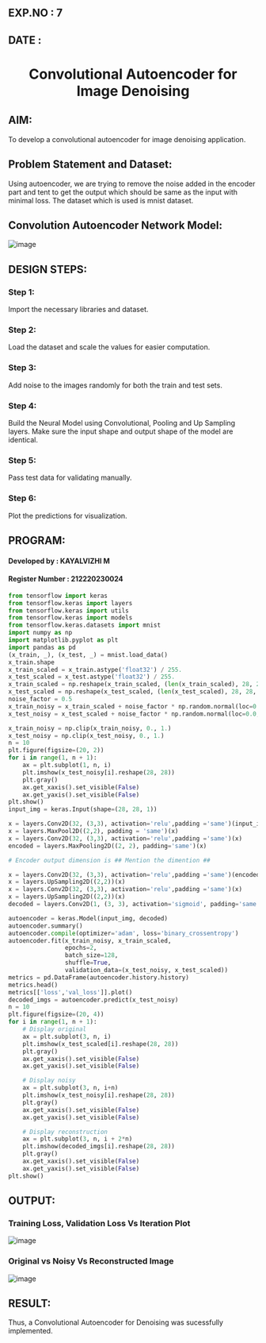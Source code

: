 ## EXP.NO : 7
## DATE :

# <p align="center"> Convolutional Autoencoder for Image Denoising </p>

## AIM:

To develop a convolutional autoencoder for image denoising application.

## Problem Statement and Dataset:

Using autoencoder, we are trying to remove the noise added in the encoder part and tent to get the output which should be same as the input with minimal loss. The dataset which is used is mnist dataset.

## Convolution Autoencoder Network Model:

![image](https://user-images.githubusercontent.com/75413726/201945812-3e7b79b5-1bfc-4498-9f47-c49a7e4ecf1b.png)

## DESIGN STEPS:

### Step 1:
Import the necessary libraries and dataset.

### Step 2:
Load the dataset and scale the values for easier computation.

### Step 3:
Add noise to the images randomly for both the train and test sets.

### Step 4:
Build the Neural Model using Convolutional, Pooling and Up Sampling layers. Make sure the input shape and output shape of the model are identical.

### Step 5:
Pass test data for validating manually.

### Step 6:
Plot the predictions for visualization.

## PROGRAM:
#### Developed by : KAYALVIZHI M
#### Register Number : 212220230024

```python
from tensorflow import keras
from tensorflow.keras import layers
from tensorflow.keras import utils
from tensorflow.keras import models
from tensorflow.keras.datasets import mnist
import numpy as np
import matplotlib.pyplot as plt
import pandas as pd
(x_train, _), (x_test, _) = mnist.load_data()
x_train.shape
x_train_scaled = x_train.astype('float32') / 255.
x_test_scaled = x_test.astype('float32') / 255.
x_train_scaled = np.reshape(x_train_scaled, (len(x_train_scaled), 28, 28, 1))
x_test_scaled = np.reshape(x_test_scaled, (len(x_test_scaled), 28, 28, 1))
noise_factor = 0.5
x_train_noisy = x_train_scaled + noise_factor * np.random.normal(loc=0.0, scale=1.0, size=x_train_scaled.shape) 
x_test_noisy = x_test_scaled + noise_factor * np.random.normal(loc=0.0, scale=1.0, size=x_test_scaled.shape) 

x_train_noisy = np.clip(x_train_noisy, 0., 1.)
x_test_noisy = np.clip(x_test_noisy, 0., 1.)
n = 10
plt.figure(figsize=(20, 2))
for i in range(1, n + 1):
    ax = plt.subplot(1, n, i)
    plt.imshow(x_test_noisy[i].reshape(28, 28))
    plt.gray()
    ax.get_xaxis().set_visible(False)
    ax.get_yaxis().set_visible(False)
plt.show()
input_img = keras.Input(shape=(28, 28, 1))

x = layers.Conv2D(32, (3,3), activation='relu',padding ='same')(input_img)
x = layers.MaxPool2D((2,2), padding = 'same')(x)
x = layers.Conv2D(32, (3,3), activation='relu',padding ='same')(x)
encoded = layers.MaxPooling2D((2, 2), padding='same')(x)

# Encoder output dimension is ## Mention the dimention ##

x = layers.Conv2D(32, (3,3), activation='relu',padding ='same')(encoded)
x = layers.UpSampling2D((2,2))(x)
x = layers.Conv2D(32, (3,3), activation='relu',padding ='same')(x)
x = layers.UpSampling2D((2,2))(x)
decoded = layers.Conv2D(1, (3, 3), activation='sigmoid', padding='same')(x)

autoencoder = keras.Model(input_img, decoded)
autoencoder.summary()
autoencoder.compile(optimizer='adam', loss='binary_crossentropy')
autoencoder.fit(x_train_noisy, x_train_scaled,
                epochs=2,
                batch_size=128,
                shuffle=True,
                validation_data=(x_test_noisy, x_test_scaled))
metrics = pd.DataFrame(autoencoder.history.history)
metrics.head()
metrics[['loss','val_loss']].plot()
decoded_imgs = autoencoder.predict(x_test_noisy)
n = 10
plt.figure(figsize=(20, 4))
for i in range(1, n + 1):
    # Display original
    ax = plt.subplot(3, n, i)
    plt.imshow(x_test_scaled[i].reshape(28, 28))
    plt.gray()
    ax.get_xaxis().set_visible(False)
    ax.get_yaxis().set_visible(False)

    # Display noisy
    ax = plt.subplot(3, n, i+n)
    plt.imshow(x_test_noisy[i].reshape(28, 28))
    plt.gray()
    ax.get_xaxis().set_visible(False)
    ax.get_yaxis().set_visible(False)    

    # Display reconstruction
    ax = plt.subplot(3, n, i + 2*n)
    plt.imshow(decoded_imgs[i].reshape(28, 28))
    plt.gray()
    ax.get_xaxis().set_visible(False)
    ax.get_yaxis().set_visible(False)
plt.show()

```
## OUTPUT:

### Training Loss, Validation Loss Vs Iteration Plot

![image](https://user-images.githubusercontent.com/75413726/201946492-fc1a797e-1514-46d6-8a0c-4af5ed4128e8.png)

### Original vs Noisy Vs Reconstructed Image

![image](https://user-images.githubusercontent.com/75413726/201946603-6e1359ea-0f0d-4d70-a295-518b68b46be6.png)


## RESULT:

Thus, a Convolutional Autoencoder for Denoising was sucessfully implemented.


